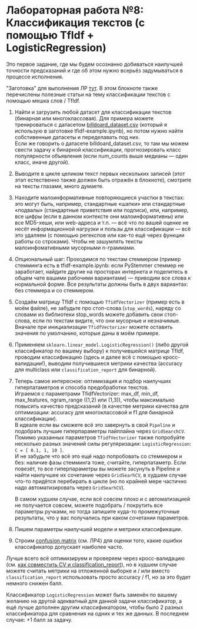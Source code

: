 # Лабораторная работа №8: Классификация текстов (с помощью TfIdf + LogisticRegression)

Это первое задание, где мы будем осознанно добиваться наилучшей точности предсказаний и где об этом нужно всерьёз задумываться в процессе исполнения.

"Заготовка" для выполнения ЛР [тут](tfidf-example.ipynb). В этом блокноте также перечислены полезные статьи на тему классификации текстов с помощью мешка слов / TfIdf.

1. Найти и загрузить любой датасет для классификации текстов (бинарная или многоклассовая). Для примера можете тренироваться с датасетом [billdoard_dataset.csv](https://github.com/Yorko/mlcourse.ai/blob/master/data/billdoard_dataset.csv) (который я использую в заготовке tfidf-example.ipynb), но потом нужно найти собстивенные датасеты и переделавать под них.  
Если же говорить о датасете billdoard_dataset.csv, то там мы можем свести задачу к бинарной классификации, прогнозировать класс популярности объявления (если num_counts выше медианы — один класс, иначе другой).

2. Выводите в цикле целиком текст первых нескольких записей (этот этап естественно также должен быть отражён в блокноте), смотрите на тексты глазами, много думаете.

3. Находите малоинформативные повторяющиеся участки в текстах:
это могут быть, например, стандартные «шапки» или стандартные «подвалы» (стандартные приветствия или подписи), или, например, все цифры (если в данном контексте они малоинформативны) или все MD5-хеши, или web-адреса и т.п. — всё что по вашей оценке не несёт информационной нагрузки и пользы для классификации — всё это удаляем (с помощью регекспов или как-то ещё через функции работы со строками). Чтобы не зашумлять тексты малоинфомативными мусорными n-граммами.

4. Опциональный шаг: Проходимся по текстам стеммером (пример стемминга есть в tfidf-example.ipynb: если PyStemmer стеммер не заработает, найдите другие на просторах интернета и поделитесь в общем чате вашими рабочими вариантами) — приводим все слова к нормальной форме. Все результаты должны быть в двух вариантах: без стеммера и со стеммером.

5. Создаём матрицу TfIdf с помощью `TfidfVectorizer` (пример есть в моём файле), не забудьте про стоп-слова (`stop_words`), наряду со словами из библиотеки stop_words можете добавить свои стоп-слова, если по текстам видите, что они мусорные и незначимые.  
Вначале при инициализации `TfidfVectorizer` можете оставить значения по умолчанию, которые даны в моём примере.

6. Применяем `sklearn.linear_model.LogisticRegression()` (либо другой классификатор по вашему выбору) к получившейся матрице TfIdf, проводим классификацию (здесь и далее всё с помощью кросс-валидации!), выводим получившиеся метрики качества (accuracy для multiclass или `classification_report` для бинарной).

7. Теперь самое интересное: оптимизация и подбор наилучших гиперпатаметров и способа предобработки текстов.  
Играемся с параметрами TfidfVectorizer: max_df, min_df, max_features, ngram_range ((1,2) или (1,3)), чтобы максимально повысить качество предсказаний (в качестве метрики качества для оптимизации: accuracy для многоклассовой и f1 для бинарной классификации).  
В идеале если вы сможете всё это завернуть в свой `Pipeline` и подобрать лучшие гиперпараметры пайплайна через `GridSearchCV`.  
Помимо указанных параметров `TfidfVectorizer` также попробуйте несколько разных значений силы регуляризации: `LogisticRegression`: `C = [ 0.1, 1, 10 ]`.  
И не забудьте что всё это ещё надо попробовать со стеммером и без: наличие фазы стемминга тоже, считайте, гиперпатаметр.
Если повезёт, то все гиперпараметры вы можете засунуть в Pipeline и найти наилучшее их сочетание через `GridSearhCV`, в худшем случае что-то придётся перебирать в цикле (но по крайней мере частично надо автоматизировать через `GridSearhCV`).  

    В самом худшем случае, если всё совсем плохо и с автоматизацией не получается совсем, можете подобрать / покрутить все параметры ручками, но тогда запишите куда-то промежуточные результаты, что у вас получались при каком сочетании параметров.

8. Пишем параметры наилучшей модели и метрики классификации.

9. Строим [confusion matrix](https://scikit-learn.org/stable/auto_examples/model_selection/plot_confusion_matrix.html) (см. ЛР4) для оценки того, какие ошибки классификатор допускает наиболее часто.

Лучше всего всё оптимизируем и проверяем через кросс-валидацию (см. [как совместить CV и classification_report](https://stackoverflow.com/questions/42562146/classification-report-with-nested-cross-validation-in-sklearn)), но в худшем случае можете считать метрики на отложенной выборке и / или вместо `classification_report` использовать просто accuracy / f1, но за это будет немного снижен балл.

Классификатор `LogisticRegression` может быть заменён по вашему желанию на другой адекватный для данной задачи классификатор, а ещё лучше дополнен другим классификатором, чтобы было 2 разных классификатора для сравнения на одних и тех же данных. В последнем случае: +1 балл за задачу.
